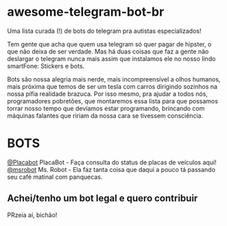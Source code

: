 # awesome-telegram-bot-br
Uma lista curada (!) de bots do telegram pra autistas especializados!

Tem gente que acha que quem usa telegram só quer pagar de hipster, o que não deixa de ser verdade. Mas há duas coisas que faz a gente não deslargar o telegram nunca mais assim que instalamos ele no nosso lindo smartFone:
Stickers e bots.

Bots são nossa alegria mais nerde, mais incompreensível a olhos humanos, mais próxima que temos de ser um tesla com carros dirigindo sozinhos na nossa pífia realidade brazuca. Por isso mesmo, pra ajudar a todos nós, programadores pobretões, que montaremos essa lista para que possamos torrar nosso tempo que devíamos estar programando, brincando com máquinas falantes que ririam da nossa cara se tivessem consciência.

# BOTS 

[@Placabot](https://web.telegram.org/#/im?p=@placabot) PlacaBot - Faça consulta do status de placas de veículos aqui!
[@msrobot](https://web.telegram.org/#/im?p=@msrobot) Ms. Robot - Ela faz tanta coisa que daqui a pouco tá passando seu café matinal com panquecas.

## Achei/tenho um bot legal e quero contribuir

PRzeia aí, bichão!